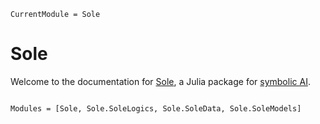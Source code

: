 ```@meta
CurrentModule = Sole
```

# Sole

Welcome to the documentation for [Sole](https://github.com/aclai-lab/Sole.jl), a Julia package for [symbolic AI](https://en.wikipedia.org/wiki/Symbolic_artificial_intelligence).

```@index
```

```@autodocs
Modules = [Sole, Sole.SoleLogics, Sole.SoleData, Sole.SoleModels]
```
